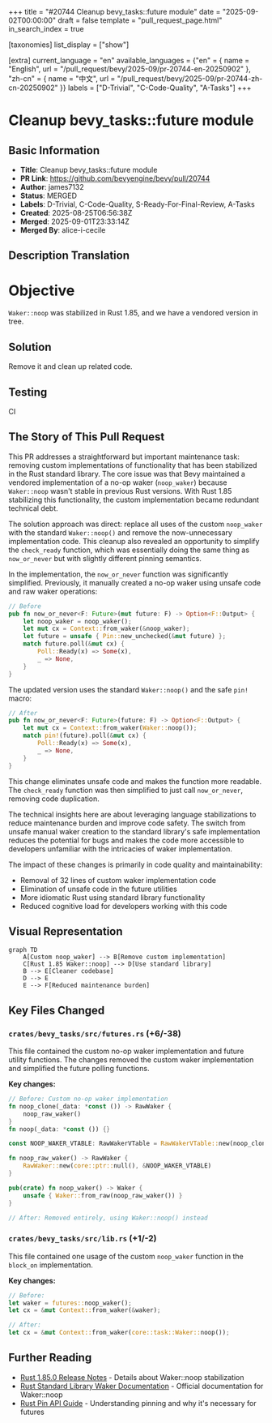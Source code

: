 +++
title = "#20744 Cleanup bevy_tasks::future module"
date = "2025-09-02T00:00:00"
draft = false
template = "pull_request_page.html"
in_search_index = true

[taxonomies]
list_display = ["show"]

[extra]
current_language = "en"
available_languages = {"en" = { name = "English", url = "/pull_request/bevy/2025-09/pr-20744-en-20250902" }, "zh-cn" = { name = "中文", url = "/pull_request/bevy/2025-09/pr-20744-zh-cn-20250902" }}
labels = ["D-Trivial", "C-Code-Quality", "A-Tasks"]
+++

# Cleanup bevy_tasks::future module

## Basic Information
- **Title**: Cleanup bevy_tasks::future module
- **PR Link**: https://github.com/bevyengine/bevy/pull/20744
- **Author**: james7132
- **Status**: MERGED
- **Labels**: D-Trivial, C-Code-Quality, S-Ready-For-Final-Review, A-Tasks
- **Created**: 2025-08-25T06:56:38Z
- **Merged**: 2025-09-01T23:33:14Z
- **Merged By**: alice-i-cecile

## Description Translation
# Objective
`Waker::noop` was stabilized in Rust 1.85, and we have a vendored version in tree.

## Solution
Remove it and clean up related code.

## Testing
CI

## The Story of This Pull Request

This PR addresses a straightforward but important maintenance task: removing custom implementations of functionality that has been stabilized in the Rust standard library. The core issue was that Bevy maintained a vendored implementation of a no-op waker (`noop_waker`) because `Waker::noop` wasn't stable in previous Rust versions. With Rust 1.85 stabilizing this functionality, the custom implementation became redundant technical debt.

The solution approach was direct: replace all uses of the custom `noop_waker` with the standard `Waker::noop()` and remove the now-unnecessary implementation code. This cleanup also revealed an opportunity to simplify the `check_ready` function, which was essentially doing the same thing as `now_or_never` but with slightly different pinning semantics.

In the implementation, the `now_or_never` function was significantly simplified. Previously, it manually created a no-op waker using unsafe code and raw waker operations:

```rust
// Before
pub fn now_or_never<F: Future>(mut future: F) -> Option<F::Output> {
    let noop_waker = noop_waker();
    let mut cx = Context::from_waker(&noop_waker);
    let future = unsafe { Pin::new_unchecked(&mut future) };
    match future.poll(&mut cx) {
        Poll::Ready(x) => Some(x),
        _ => None,
    }
}
```

The updated version uses the standard `Waker::noop()` and the safe `pin!` macro:

```rust
// After
pub fn now_or_never<F: Future>(future: F) -> Option<F::Output> {
    let mut cx = Context::from_waker(Waker::noop());
    match pin!(future).poll(&mut cx) {
        Poll::Ready(x) => Some(x),
        _ => None,
    }
}
```

This change eliminates unsafe code and makes the function more readable. The `check_ready` function was then simplified to just call `now_or_never`, removing code duplication.

The technical insights here are about leveraging language stabilizations to reduce maintenance burden and improve code safety. The switch from unsafe manual waker creation to the standard library's safe implementation reduces the potential for bugs and makes the code more accessible to developers unfamiliar with the intricacies of waker implementation.

The impact of these changes is primarily in code quality and maintainability:
- Removal of 32 lines of custom waker implementation code
- Elimination of unsafe code in the future utilities
- More idiomatic Rust using standard library functionality
- Reduced cognitive load for developers working with this code

## Visual Representation

```mermaid
graph TD
    A[Custom noop_waker] --> B[Remove custom implementation]
    C[Rust 1.85 Waker::noop] --> D[Use standard library]
    B --> E[Cleaner codebase]
    D --> E
    E --> F[Reduced maintenance burden]
```

## Key Files Changed

### `crates/bevy_tasks/src/futures.rs` (+6/-38)
This file contained the custom no-op waker implementation and future utility functions. The changes removed the custom waker implementation and simplified the future polling functions.

**Key changes:**
```rust
// Before: Custom no-op waker implementation
fn noop_clone(_data: *const ()) -> RawWaker {
    noop_raw_waker()
}
fn noop(_data: *const ()) {}

const NOOP_WAKER_VTABLE: RawWakerVTable = RawWakerVTable::new(noop_clone, noop, noop, noop);

fn noop_raw_waker() -> RawWaker {
    RawWaker::new(core::ptr::null(), &NOOP_WAKER_VTABLE)
}

pub(crate) fn noop_waker() -> Waker {
    unsafe { Waker::from_raw(noop_raw_waker()) }
}

// After: Removed entirely, using Waker::noop() instead
```

### `crates/bevy_tasks/src/lib.rs` (+1/-2)
This file contained one usage of the custom `noop_waker` function in the `block_on` implementation.

**Key changes:**
```rust
// Before:
let waker = futures::noop_waker();
let cx = &mut Context::from_waker(&waker);

// After:
let cx = &mut Context::from_waker(core::task::Waker::noop());
```

## Further Reading

- [Rust 1.85.0 Release Notes](https://blog.rust-lang.org/2025/01/30/Rust-1.85.0.html) - Details about Waker::noop stabilization
- [Rust Standard Library Waker Documentation](https://doc.rust-lang.org/std/task/struct.Waker.html#method.noop) - Official documentation for Waker::noop
- [Rust Pin API Guide](https://doc.rust-lang.org/std/pin/index.html) - Understanding pinning and why it's necessary for futures